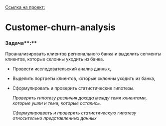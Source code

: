 [Ссылка на проект: ](https://github.com/mepashka/Customer-churn-analysis/tree/main)

# Customer-churn-analysis
### Задача**:**

Проанализировать клиентов регионального банка и выделить сегменты клиентов, которые склонны уходить из банка.

- Провести исследовательский анализ данных,
- Выделить портреты клиентов, которые склонны уходить из банка,
- Сформулировать и проверить статистические гипотезы.
    
    *Проверить гипотезу различия дохода между теми клиентами, которые ушли и теми, которые остались.*
    
    *Сформулироввать и проверить статистическую гипотезу относительно представленных данных*
